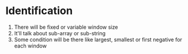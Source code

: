 # Identification

1. There will be fixed or variable window size
2. It'll talk about sub-array or sub-string
3. Some condition will be there like largest, smallest or first negative for each window
